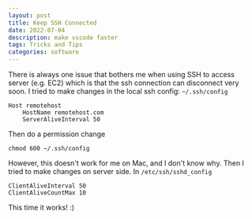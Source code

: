 ```yaml
---
layout: post
title: Keep SSH Connected
date: 2022-07-04
description: make vscode faster
tags: Tricks and Tips
categories: software
---
```


There is always one issue that bothers me when using SSH to access server (e.g. EC2) which is that the ssh connection can disconnect very soon. I tried to make changes in the local ssh config: `~/.ssh/config`

```
Host remotehost
	HostName remotehost.com
	ServerAliveInterval 50
```

Then do a permission change
```
chmod 600 ~/.ssh/config
```

However, this doesn't work for me on Mac, and I don't know why. Then I tried to make changes on server side. 
In `/etc/ssh/sshd_config`
```
ClientAliveInterval 50
ClientAliveCountMax 10
```

This time it works! :)
